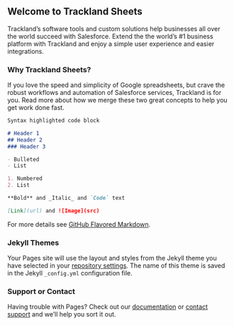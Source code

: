 ## Welcome to Trackland Sheets

Trackland’s software tools and custom solutions help businesses all over the world succeed with Salesforce.  Extend the the world’s #1 business platform with Trackland and enjoy a simple user experience and easier integrations.

### Why Trackland Sheets?

If you love the speed and simplicity of Google spreadsheets, but crave the robust workflows and automation of Salesforce services, Trackland is for you.  Read more about how we merge these two great concepts to help you get work done fast.

```markdown
Syntax highlighted code block

# Header 1
## Header 2
### Header 3

- Bulleted
- List

1. Numbered
2. List

**Bold** and _Italic_ and `Code` text

[Link](url) and ![Image](src)
```

For more details see [GitHub Flavored Markdown](https://guides.github.com/features/mastering-markdown/).

### Jekyll Themes

Your Pages site will use the layout and styles from the Jekyll theme you have selected in your [repository settings](https://github.com/itsjosephdiaz/gettingstarted/settings/pages). The name of this theme is saved in the Jekyll `_config.yml` configuration file.

### Support or Contact

Having trouble with Pages? Check out our [documentation](https://docs.github.com/categories/github-pages-basics/) or [contact support](https://support.github.com/contact) and we’ll help you sort it out.
